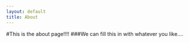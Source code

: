 ```yaml
---
layout: default
title: About
---
```


#This is the about page!!!!
###We can fill this in with whatever you like....